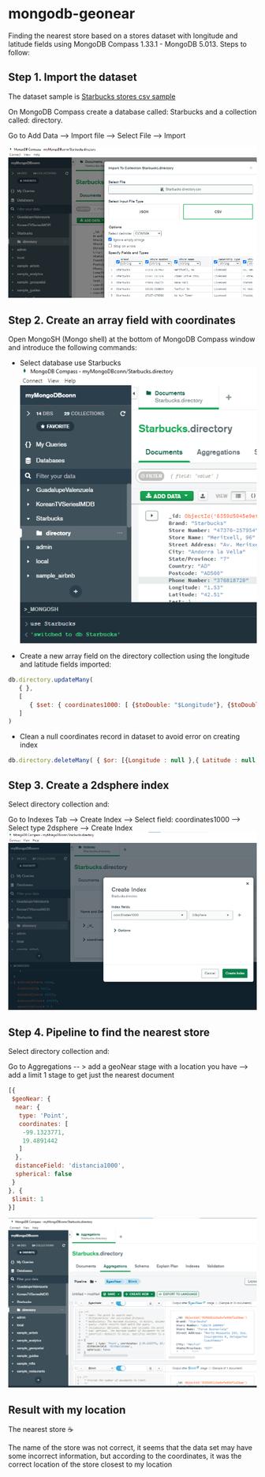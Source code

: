 # mongodb-geonear
Finding the nearest store based on a stores dataset with longitude and latitude fields using MongoDB Compass 1.33.1 - MongoDB 5.013.
Steps to follow:
## Step 1. Import the dataset
The dataset sample is [Starbucks stores csv sample](https://github.com/beduExpert/A1-Introduccion-a-Bases-de-Datos-Santander2021/blob/experto/Sesion-08/Reto-01/datos/directory.csv)

On MongoDB Compass create a database called: Starbucks and a collection called: directory.

Go to Add Data --> Import file --> Select File --> Import

![Step 1](https://github.com/adavals/mongodb-geonear/blob/main/img/Step1.png)
## Step 2. Create an array field with coordinates
Open MongoSH (Mongo shell) at the bottom of MongoDB Compass window and introduce the following commands:
- Select database
use Starbucks
![Step 2](https://github.com/adavals/mongodb-geonear/blob/main/img/Step2.png)

- Create a new array field on the directory collection using the longitude and latitude fields imported:
```javascript
db.directory.updateMany(
   { },
   [
      { $set: { coordinates1000: [ {$toDouble: "$Longitude"}, {$toDouble: "$Latitude"} ] }}
   ]
)
```
- Clean a null coordinates record in dataset to avoid error on creating index
```javascript
db.directory.deleteMany( { $or: [{Longitude : null },{ Latitude : null }]})
```
## Step 3. Create a 2dsphere index
Select directory collection and:

Go to Indexes Tab --> Create Index --> Select field: coordinates1000 --> Select type 2dsphere --> Create Index
![Step 3](https://github.com/adavals/mongodb-geonear/blob/main/img/Step3.png)

## Step 4. Pipeline to find the nearest store
Select directory collection and:

Go to Aggregations -- > add a geoNear stage with a location you have --> add a limit 1 stage to get just the nearest document

```javascript
[{
 $geoNear: {
  near: {
   type: 'Point',
   coordinates: [
    -99.1323771,
    19.4891442
   ]
  },
  distanceField: 'distancia1000',
  spherical: false
 }
}, {
 $limit: 1
}]
```

![Step 4](https://github.com/adavals/mongodb-geonear/blob/main/img/Step4.png)


## Result with my location
The nearest store :coffee:

The name of the store was not correct, it seems that the data set may have some incorrect information, but according to the coordinates, it was the correct location of the store closest to my location


